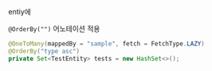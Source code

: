 entiy에 

`@OrderBy("")` 어노테이션 적용

```java
@OneToMany(mappedBy = "sample", fetch = FetchType.LAZY)
@OrderBy("type asc")
private Set<TestEntity> tests = new HashSet<>();
```

